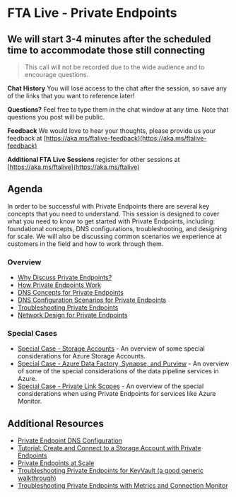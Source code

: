 # FTA Live - Private Endpoints

## We will start 3-4 minutes after the scheduled time to accommodate those still connecting

> This call will not be recorded due to the wide audience and to encourage questions.

**Chat History** You will lose access to the chat after the session, so save any of the links that you want to reference later!

**Questions?** Feel free to type them in the chat window at any time. Note that questions you post will be public.

**Feedback** We would love to hear your thoughts, please provide us your feedback at [https://aka.ms/ftalive-feedback](https://aka.ms/ftalive-feedback)

**Additional FTA Live Sessions** register for other sessions at [https://aka.ms/ftalive](https://aka.ms/ftalive)

## Agenda

In order to be successful with Private Endpoints there are several key concepts that you need to understand. This session is designed to cover what you need to know to get started with Private Endpoints, including: foundational concepts, DNS configurations, troubleshooting, and designing for scale. We will also be discussing common scenarios we experience at customers in the field and how to work through them.

### Overview

- [Why Discuss Private Endpoints?](why-ftape.md)
- [How Private Endpoints Work](overview.md)
- [DNS Concepts for Private Endpoints](dns-pe-concepts.md)
- [DNS Configuration Scenarios for Private Endpoints](dns-pe-scenarios.md)
- [Troubleshooting Private Endpoints](troubleshooting.md)
- [Network Design for Private Endpoints](security-and-routing.md)

### Special Cases

- [Special Case - Storage Accounts](pe-sa-scenarios.md) - An overview of some special considerations for Azure Storage Accounts.
- [Special Case - Azure Data Factory, Synapse, and Purview](pe-data-scenarios.md) - An overview of some of the special considerations of the data pipeline services in Azure.
- [Special Case - Private Link Scopes](pe-pls-scenarios.md) - An overview of the special considerations when using Private Endpoints for services like Azure Monitor.

## Additional Resources

- [Private Endpoint DNS Configuration](https://learn.microsoft.com/azure/private-link/private-endpoint-dns)
- [Tutorial: Create and Connect to a Storage Account with Private Endpoints](https://learn.microsoft.com/azure/private-link/tutorial-private-endpoint-storage-portal)
- [Private Endpoints at Scale](https://learn.microsoft.com/azure/cloud-adoption-framework/ready/azure-best-practices/private-link-and-dns-integration-at-scale)
- [Troubleshooting Private Endpoints for KeyVault (a good generic walkthrough)](https://learn.microsoft.comazure/key-vault/general/private-link-diagnostics)
- [Troubleshooting Private Endpoints with Metrics and Connection Monitor](https://learn.microsoft.com/azure/private-link/troubleshoot-private-endpoint-connectivity)
